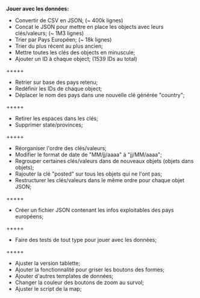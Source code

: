 **Jouer avec les données:**

- Convertir de CSV en JSON; (~ 400k lignes)
- Concat le JSON pour mettre en place les objects avec leurs clés/valeurs; (~ 1M3 lignes)
- Trier par Pays Européen; (~ 18k lignes)
- Trier du plus récent au plus ancien;
- Mettre toutes les clés des objects en minuscule;
- Ajouter un ID à chaque object; (1539 IDs au total)

+++++

- Retrier sur base des pays retenu;
- Redéfinir les IDs de chaque object;
- Déplacer le nom des pays dans une nouvelle clé générée "country"; 

+++++

- Retirer les espaces dans les clés;
- Supprimer state/provinces;

+++++

- Réorganiser l'ordre des clés/valeurs;
- Modifier le format de date de "MM/jj/aaaa" à "jj/MM/aaaa";
- Regrouper certaines clés/valeurs dans de nouveaux objets (objets dans objets);
- Rajouter la clé "posted" sur tous les objets qui ne l'ont pas;
- Restructurer les clés/valeurs dans le même ordre pour chaque objet JSON;

+++++

- Créer un fichier JSON contenant les infos exploitables des pays européens;

+++++

- Faire des tests de tout type pour jouer avec les données;



+++++

- Ajuster la version tablette;
- Ajouter la fonctionnalité pour griser les boutons des formes;
- Ajouter d'autres templates de données;
- Changer la couleur des boutons de zoom au survol;
- Ajuster le script de la map;